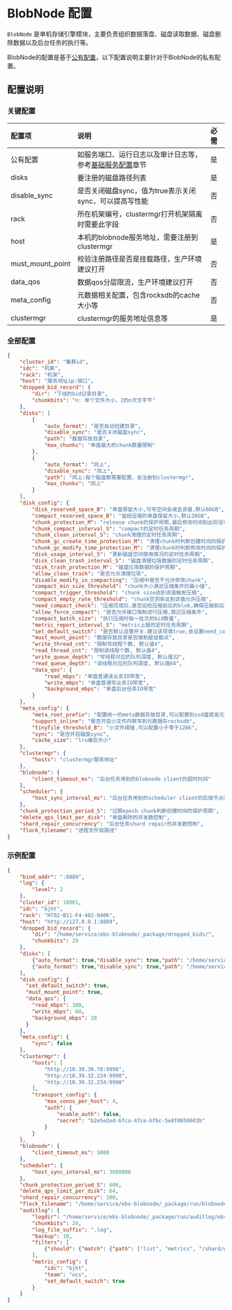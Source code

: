 # BlobNode 配置

`BlobNode` 是单机存储引擎模块，主要负责组织数据落盘、磁盘读取数据、磁盘删除数据以及后台任务的执行等。

BlobNode的配置是基于[公有配置](./base.md)，以下配置说明主要针对于BlobNode的私有配置。

## 配置说明

### 关键配置

| 配置项              | 说明                                        | 必需  |
|:-----------------|:------------------------------------------|:----|
| 公有配置             | 如服务端口、运行日志以及审计日志等，参考[基础服务配置](./base.md)章节 | 是   |
| disks            | 要注册的磁盘路径列表                                | 是   |
| disable_sync     | 是否关闭磁盘sync，值为true表示关闭sync，可以提高写性能         | 否   |
| rack             | 所在机架编号，clustermgr打开机架隔离时需要此字段             | 否   |
| host             | 本机的blobnode服务地址，需要注册到clustermgr           | 是   |
| must_mount_point | 校验注册路径是否是挂载路径，生产环境建议打开                    | 否   |
| data_qos         | 数据qos分层限流，生产环境建议打开                        | 否   |
| meta_config      | 元数据相关配置，包含rocksdb的cache大小等                | 否   |
| clustermgr       | clustermgr的服务地址信息等                        | 是   |

### 全部配置
```json
{
	"cluster_id": "集群id",
	"idc": "机房",
	"rack": "机架",
	"host": "服务地址ip:端口",
	"dropped_bid_record": {
		"dir": "下线的bid记录目录",
		"chunkbits": "n: 单个文件大小，2的n次方字节"
	},
	"disks": [
		{
			"auto_format": "是否自动创建目录",
			"disable_sync": "是否关闭磁盘sync",
			"path": "数据存放目录",
			"max_chunks": "单盘最大的chunk数量限制"
		},
		{
			"auto_format": "同上",
			"disable_sync": "同上",
			"path": "同上:每个磁盘都需要配置，会注册到clustermgr",
			"max_chunks": "同上"
		}
	],
	"disk_config": {
		"disk_reserved_space_B": "单盘保留大小,可写空间会减去该值,默认60GB",
		"compact_reserved_space_B": "留给压缩的单盘保留大小,默认20GB",
		"chunk_protection_M": "release chunk的保护周期,最后修改时间到此刻没有超过保护周期则不允许release",
		"chunk_compact_interval_S": "compact的定时任务周期",
		"chunk_clean_interval_S": "chunk清理的定时任务周期",
		"chunk_gc_create_time_protection_M": "清理chunk时判断创建时间的保护周期",
		"chunk_gc_modify_time_protection_M": "清理chunk时判断修改时间的保护周期",
		"disk_usage_interval_S": "更新磁盘空间使用情况的定时任务周期",
		"disk_clean_trash_interval_S": "磁盘清理垃圾数据的定时任务周期",
		"disk_trash_protection_M": "磁盘垃圾数据的保护周期",
		"allow_clean_trash": "是否允许清理垃圾",
		"disable_modify_in_compacting": "压缩中是否不允许修改chunk",
		"compact_min_size_threshold": "chunk大小满足压缩条件的最小值",
		"compact_trigger_threshold": "chunk size达到该值触发压缩",
		"compact_empty_rate_threshold": "chunk空洞率达到该值允许压缩",
		"need_compact_check": "压缩完成后,是否巡检压缩前后的blob,确保压缩前后数据一致",
		"allow_force_compact": "是否允许接口强制进行压缩,跳过压缩条件",
		"compact_batch_size": "执行压缩时每一批次的bid数量",
		"metric_report_interval_S": "metric上报的定时任务周期",
		"set_default_switch": "是否默认设置开关.建议该项填true,会设置need_compact_check,allow_force_compact,allow_clean_trash",
		"must_mount_point": "数据存放目录是否强制是挂载点",
		"write_thread_cnt": "限制写线程个数, 默认值4",
		"read_thread_cnt": "限制读线程个数, 默认值4",
		"write_queue_depth": "写线程对应的队列深度, 默认值32",
		"read_queue_depth": "读线程对应的队列深度, 默认值64",
		"data_qos": {
			"read_mbps": "单盘普通读业务IO带宽",
			"write_mbps": "单盘普通写业务IO带宽",
			"background_mbps": "单盘后台任务IO带宽"
		}
	},
	"meta_config": {
		"meta_root_prefix": "配置统一的meta数据存放目录,可以配置到ssd盘提高元数据读写速度,默认不配置",
		"support_inline": "是否开启小文件内联写到元数据存rocksdb",
		"tinyfile_threshold_B": "小文件阈值,可以配置小于等于128k",
		"sync": "是否开启磁盘sync",
		"cache_size": "lru缓存大小"
	},
	"clustermgr": {
		"hosts": "clustermgr服务地址"
	},
	"blobnode": {
		"client_timeout_ms": "后台任务用到的blobnode client的超时时间"
	},
	"scheduler": {
		"host_sync_interval_ms": "后台任务用到的scheduler client的后端节点同步时间"
	},
	"chunk_protection_period_S": "过期epoch chunk判断创建时间的保护周期",
	"delete_qps_limit_per_disk": "单盘删除的并发数控制",
	"shard_repair_concurrency": "后台任务shard repair的并发数控制",
	"flock_filename": "进程文件锁路径"
}
```

### 示例配置
```json
{    
    "bind_addr": ":8889",    
    "log": {		
        "level": 2    
    },    
    "cluster_id": 10001,    
    "idc": "bjht",    
    "rack": "HT02-B11-F4-402-0406",
    "host": "http://127.0.0.1:8889",                                          
    "dropped_bid_record": {       
        "dir": "/home/service/ebs-blobnode/_package/dropped_bids/",       
        "chunkbits": 29     
    },    
    "disks": [      
        {"auto_format": true,"disable_sync": true,"path": "/home/service/var/data1"},
        {"auto_format": true,"disable_sync": true,"path": "/home/service/var/data2"}
    ],    
    "disk_config": {
      "set_default_switch": true,
      "must_mount_point": true,
      "data_qos": {
        "read_mbps": 100,
        "write_mbps": 60,
        "background_mbps": 20
      }   
    },    
    "meta_config": {        
        "sync": false
    },    
    "clustermgr": {        
        "hosts": [      
            "http://10.39.30.78:9998",      
            "http://10.39.32.224:9998",      
            "http://10.39.32.234:9998"
        ],        
        "transport_config": {         	
            "max_conns_per_host": 4,            
            "auth": {                
                "enable_auth": false,                
                "secret": "b2e5e2ed-6fca-47ce-bfbc-5e8f0650603b"            
            }        
        }    
    },    
    "blobnode": {    	
        "client_timeout_ms": 5000    
    },    
    "scheduler": {    	
        "host_sync_interval_ms": 3600000    
    },    
    "chunk_protection_period_S": 600,        
    "delete_qps_limit_per_disk": 64,      
    "shard_repair_concurrency": 100,    
    "flock_filename": "/home/service/ebs-blobnode/_package/run/blobnode.0.flock",    
    "auditlog": {        
        "logdir": "/home/service/ebs-blobnode/_package/run/auditlog/ebs-blobnode",        
        "chunkbits": 29,        
        "log_file_suffix": ".log",        
        "backup": 10,        
        "filters": [
            {"should": {"match": {"path": ["list", "metrics", "/shard/get/"]}}}
        ],
        "metric_config": {            
            "idc": "bjht",
            "team": "ocs",            
            "set_default_switch": true       
        }    
    }
}
```

